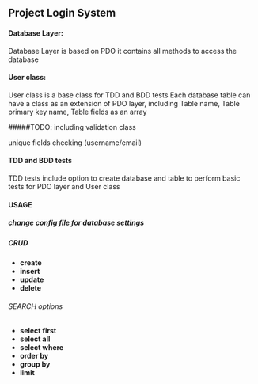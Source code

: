 ## Project Login System

#### Database Layer: 
Database Layer is based on PDO
it contains all methods to access the database


#### User class: 
User class is a base class for TDD and BDD tests
Each database table can have a class as an extension of PDO layer,
including Table name, Table primary key name, Table fields as an array

#####TODO: 
including validation class

unique fields checking (username/email)


#### TDD and BDD tests

TDD tests include option to create database and table to perform 
basic tests for PDO layer and User class

#### USAGE
##### change config file for database settings
##### CRUD
* **create**
* **insert**
* **update** 
* **delete**


###### SEARCH options

* **select first**
* **select all**
* **select where**
* **order by**
* **group by**
* **limit**


